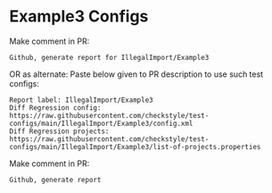 # Example3 Configs
Make comment in PR:
```
Github, generate report for IllegalImport/Example3
```
OR as alternate:
Paste below given to PR description to use such test configs:
```
Report label: IllegalImport/Example3
Diff Regression config: https://raw.githubusercontent.com/checkstyle/test-configs/main/IllegalImport/Example3/config.xml
Diff Regression projects: https://raw.githubusercontent.com/checkstyle/test-configs/main/IllegalImport/Example3/list-of-projects.properties
```
Make comment in PR:
```
Github, generate report
```
